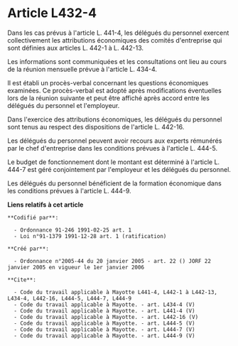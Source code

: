 # Article L432-4

Dans les cas prévus à l'article L. 441-4, les délégués du personnel exercent collectivement les attributions économiques des
comités d'entreprise qui sont définies aux articles L. 442-1 à L. 442-13.

Les informations sont communiquées et les consultations ont lieu au cours de la réunion mensuelle prévue à l'article L.
434-4.

Il est établi un procès-verbal concernant les questions économiques examinées. Ce procès-verbal est adopté après
modifications éventuelles lors de la réunion suivante et peut être affiché après accord entre les délégués du personnel et
l'employeur.

Dans l'exercice des attributions économiques, les délégués du personnel sont tenus au respect des dispositions de l'article
L. 442-16.

Les délégués du personnel peuvent avoir recours aux experts rémunérés par le chef d'entreprise dans les conditions prévues à
l'article L. 444-5.

Le budget de fonctionnement dont le montant est déterminé à l'article L. 444-7 est géré conjointement par l'employeur et les
délégués du personnel.

Les délégués du personnel bénéficient de la formation économique dans les conditions prévues à l'article L. 444-9.

**Liens relatifs à cet article**

	**Codifié par**:

	  - Ordonnance 91-246 1991-02-25 art. 1
	  - Loi n°91-1379 1991-12-28 art. 1 (ratification)

	**Créé par**:

	  - Ordonnance n°2005-44 du 20 janvier 2005 - art. 22 () JORF 22 janvier 2005 en vigueur le 1er janvier 2006

	**Cite**:

	  - Code du travail applicable à Mayotte L441-4, L442-1 à L442-13, L434-4, L442-16, L444-5, L444-7, L444-9
	  - Code du travail applicable à Mayotte. - art. L434-4 (V)
	  - Code du travail applicable à Mayotte. - art. L441-4 (V)
	  - Code du travail applicable à Mayotte. - art. L442-16 (V)
	  - Code du travail applicable à Mayotte. - art. L444-5 (V)
	  - Code du travail applicable à Mayotte. - art. L444-7 (V)
	  - Code du travail applicable à Mayotte. - art. L444-9 (V)
